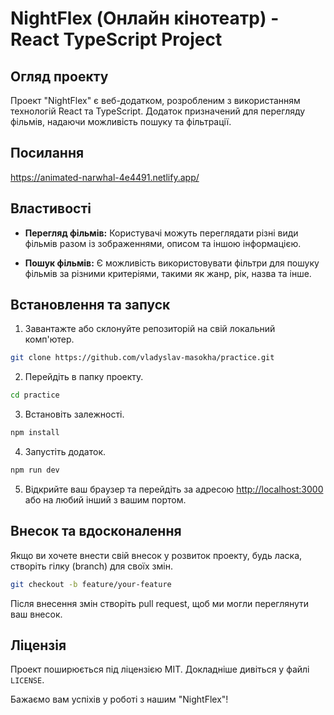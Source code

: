 # NightFlex (Онлайн кінотеатр) - React TypeScript Project

## Огляд проекту

Проект "NightFlex" є веб-додатком, розробленим з використанням технологій React та TypeScript. Додаток призначений для перегляду фільмів, надаючи можливість пошуку та фільтрації.

## Посилання

https://animated-narwhal-4e4491.netlify.app/

## Властивості

- **Перегляд фільмів:** Користувачі можуть переглядати різні види фільмів разом із зображеннями, описом та іншою інформацією.

- **Пошук фільмів:** Є можливість використовувати фільтри для пошуку фільмів за різними критеріями, такими як жанр, рік, назва та інше.

## Встановлення та запуск

1. Завантажте або склонуйте репозиторій на свій локальний комп'ютер.

```bash
git clone https://github.com/vladyslav-masokha/practice.git
```

2. Перейдіть в папку проекту.

```bash
cd practice
```

3. Встановіть залежності.

```bash
npm install
```

4. Запустіть додаток.

```bash
npm run dev
```

5. Відкрийте ваш браузер та перейдіть за адресою [http://localhost:3000](http://localhost:3000) або на любий інший з вашим портом.

## Внесок та вдосконалення

Якщо ви хочете внести свій внесок у розвиток проекту, будь ласка, створіть гілку (branch) для своїх змін.

```bash
git checkout -b feature/your-feature
```

Після внесення змін створіть pull request, щоб ми могли переглянути ваш внесок.

## Ліцензія

Проект поширюється під ліцензією MIT. Докладніше дивіться у файлі `LICENSE`.

Бажаємо вам успіхів у роботі з нашим "NightFlex"!
